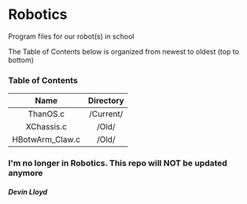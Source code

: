 # Robotics
Program files for our robot(s) in school

The Table of Contents below is organized from newest to oldest (top to bottom)

### Table of Contents

| Name | Directory |
|:--------:|:------------:|
| ThanOS.c | /Current/ |
| XChassis.c | /Old/ |
| HBotwArm_Claw.c | /Old/ |

<h3>I'm no longer in Robotics.  This repo will <strong>NOT</strong> be updated anymore</h3>

##### Devin Lloyd
